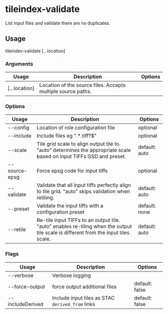 # tileindex-validate

List input files and validate there are no duplicates.

## Usage

tileindex-validate <options> [...location]

### Arguments

| Usage         | Description                                                  | Options |
| ------------- | ------------------------------------------------------------ | ------- |
| [...location] | Location of the source files. Accepts multiple source paths. |         |

### Options

| Usage                  | Description                                                                                                                         | Options       |
| ---------------------- | ----------------------------------------------------------------------------------------------------------------------------------- | ------------- |
| --config <str>         | Location of role configuration file                                                                                                 | optional      |
| --include <str>        | Include files eg ".\*.tiff?$"                                                                                                       | optional      |
| --scale <value>        | Tile grid scale to align output tile to. "auto" determines the appropriate scale based on input TIFFs GSD and preset.               | default: auto |
| --source-epsg <number> | Force epsg code for input tiffs                                                                                                     | optional      |
| --validate <value>     | Validate that all input tiffs perfectly align to tile grid. "auto" skips validation when retiling.                                  | default: auto |
| --preset <str>         | Validate the input tiffs with a configuration preset                                                                                | default: none |
| --retile <value>       | Re-tile input TIFFs to an output tile. "auto" enables re-tiling when the output tile scale is different from the input tiles scale. | default: auto |

### Flags

| Usage            | Description                                      | Options        |
| ---------------- | ------------------------------------------------ | -------------- |
| --verbose        | Verbose logging                                  |                |
| --force-output   | force output additional files                    | default: false |
| --includeDerived | Include input tiles as STAC `derived_from` links | default: false |

<!-- This file has been autogenerated by src/readme/readme.generate.ts -->
